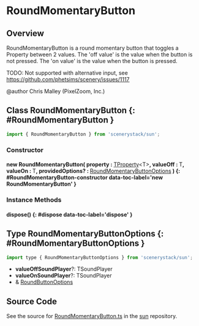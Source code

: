 # RoundMomentaryButton

## Overview

RoundMomentaryButton is a round momentary button that toggles a Property between 2 values.
The 'off value' is the value when the button is not pressed.
The 'on value' is the value when the button is pressed.

TODO: Not supported with alternative input, see https://github.com/phetsims/scenery/issues/1117

@author Chris Malley (PixelZoom, Inc.)

## Class RoundMomentaryButton {: #RoundMomentaryButton }


```js
import { RoundMomentaryButton } from 'scenerystack/sun';
```
### Constructor

#### new RoundMomentaryButton( property : <span style="font-weight: 400;">[TProperty](../axon/TProperty.md)&lt;T&gt;</span>, valueOff : <span style="font-weight: 400;">T</span>, valueOn : <span style="font-weight: 400;">T</span>, providedOptions? : <span style="font-weight: 400;">[RoundMomentaryButtonOptions](../sun/RoundMomentaryButton.md#RoundMomentaryButtonOptions)</span> ) {: #RoundMomentaryButton-constructor data-toc-label='new RoundMomentaryButton' }

### Instance Methods

#### dispose() {: #dispose data-toc-label='dispose' }



## Type RoundMomentaryButtonOptions {: #RoundMomentaryButtonOptions }


```js
import type { RoundMomentaryButtonOptions } from 'scenerystack/sun';
```


- **valueOffSoundPlayer**?: TSoundPlayer
- **valueOnSoundPlayer**?: TSoundPlayer
- &amp; [RoundButtonOptions](../sun/RoundButton.md#RoundButtonOptions)




## Source Code

See the source for [RoundMomentaryButton.ts](https://github.com/phetsims/sun/blob/main/js/buttons/RoundMomentaryButton.ts) in the [sun](https://github.com/phetsims/sun) repository.
